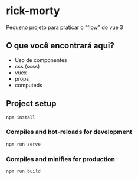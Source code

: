 # rick-morty

Pequeno projeto para praticar o "flow" do vue 3

## O que você encontrará aqui?

- Uso de componentes
- css (scss)
- vuex
- props
- computeds



## Project setup
```
npm install
```

### Compiles and hot-reloads for development
```
npm run serve
```

### Compiles and minifies for production
```
npm run build
```


